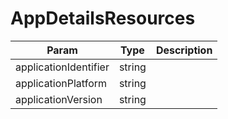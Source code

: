 # AppDetailsResources

| Param | Type | Description |
| ------ | ------ | ----------- |
| applicationIdentifier   | string   |   |
| applicationPlatform   | string   |   |
| applicationVersion   | string   |   |
